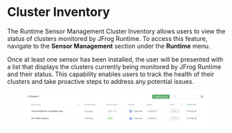 # Cluster Inventory

The Runtime Sensor Management Cluster Inventory allows users to view the status of clusters monitored by JFrog Runtime. To access this feature, navigate to the **Sensor Management** section under the **Runtime** menu.

Once at least one sensor has been installed, the user will be presented with a list that displays the clusters currently being monitored by JFrog Runtime and their status. This capability enables users to track the health of their clusters and take proactive steps to address any potential issues.&#x20;

<figure><img src="../.gitbook/assets/Screenshot 2024-09-03 at 16.07.10.png" alt=""><figcaption></figcaption></figure>

